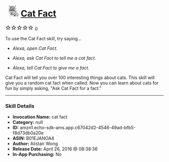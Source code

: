 # &nbsp;<img src="skill_icon" alt="Cat Fact icon" width="36"> [Cat Fact](http://alexa.amazon.com/#skills/amzn1.echo-sdk-ams.app.c67042d2-4546-49ad-bfb5-f8d73db0a20e)
![0 stars](../../images/ic_star_border_black_18dp_1x.png)![0 stars](../../images/ic_star_border_black_18dp_1x.png)![0 stars](../../images/ic_star_border_black_18dp_1x.png)![0 stars](../../images/ic_star_border_black_18dp_1x.png)![0 stars](../../images/ic_star_border_black_18dp_1x.png) 0

To use the Cat Fact skill, try saying...

* *Alexa, open Cat Fact.*

* *Alexa, ask Cat Fact to tell me a cat fact.*

* *Alexa, tell Cat Fact to give me a fact.*

Cat Fact will tell you over 100 interesting things about cats. This skill will give you a random cat fact when called. Now you can learn about cats for fun by simply asking, "Ask Cat Fact for a fact."

***

### Skill Details

* **Invocation Name:** cat fact
* **Category:** null
* **ID:** amzn1.echo-sdk-ams.app.c67042d2-4546-49ad-bfb5-f8d73db0a20e
* **ASIN:** B01EJANOA4
* **Author:** Alistair Wong
* **Release Date:** April 26, 2016 @ 08:38:36
* **In-App Purchasing:** No
